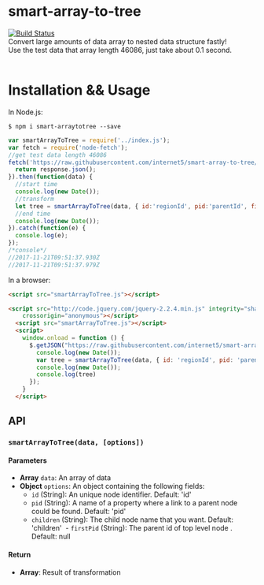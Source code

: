 # smart-array-to-tree
[![Build Status](https://travis-ci.org/internet5/smart-array-to-tree.svg?branch=master)](https://travis-ci.org/internet5/smart-array-to-tree)<br />
Convert large amounts of data array to nested data structure fastly!<br />
Use the test data that array length 46086, just take about 0.1 second.<br />
<br />

# Installation && Usage

In Node.js:
```shell
$ npm i smart-arraytotree --save
```
```javascript
var smartArrayToTree = require('../index.js');
var fetch = require('node-fetch');
//get test data length 46086
fetch('https://raw.githubusercontent.com/internet5/smart-array-to-tree/master/example/data.json').then(function(response) {
  return response.json();
}).then(function(data) {
  //start time
  console.log(new Date());
  //transform
  let tree = smartArrayToTree(data, { id:'regionId', pid:'parentId', firstPid:null });
  //end time
  console.log(new Date());
}).catch(function(e) {
  console.log(e);
});
/*console*/
//2017-11-21T09:51:37.930Z
//2017-11-21T09:51:37.979Z
 ```

In a browser:
```html
<script src="smartArrayToTree.js"></script>
```
```html
<script src="http://code.jquery.com/jquery-2.2.4.min.js" integrity="sha256-BbhdlvQf/xTY9gja0Dq3HiwQF8LaCRTXxZKRutelT44="
    crossorigin="anonymous"></script>
  <script src="smartArrayToTree.js"></script>
  <script>
    window.onload = function () {
      $.getJSON("https://raw.githubusercontent.com/internet5/smart-array-to-tree/master/example/data.json", function (data) {
        console.log(new Date());
        var tree = smartArrayToTree(data, { id: 'regionId', pid: 'parentId', firstPid: null });
        console.log(new Date());
        console.log(tree)
      });
    }
  </script>
```
## API
### `smartArrayToTree(data, [options])`

#### Parameters
- **Array** `data`: An array of data
- **Object** `options`: An object containing the following fields:
  - `id` (String): An unique node identifier. Default: 'id'
  - `pid` (String): A name of a property where a link to a parent node could be found. Default: 'pid'
  - `children` (String): The child node name that you want. Default: 'children'
  - `firstPid` (String): The parent id of top level node . Default: null

#### Return
- **Array**: Result of transformation
